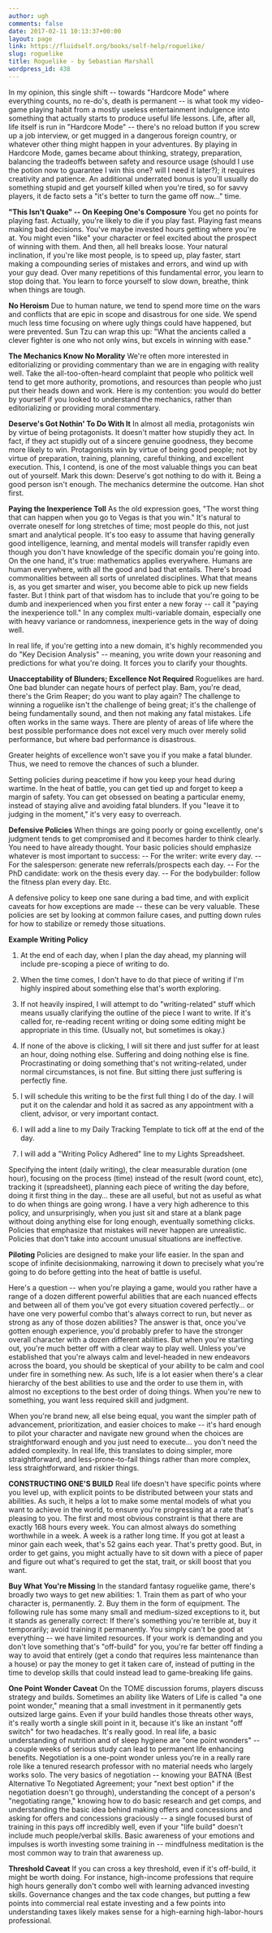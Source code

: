 ```yaml
---
author: ugh
comments: false
date: 2017-02-11 10:13:37+00:00
layout: page
link: https://fluidself.org/books/self-help/roguelike/
slug: roguelike
title: Roguelike - by Sebastian Marshall
wordpress_id: 438
---
```


In my opinion, this single shift -- towards "Hardcore Mode" where everything counts, no re-do's, death is permanent -- is what took my video-game playing habit from a mostly useless entertainment indulgence into something that actually starts to produce useful life lessons. Life, after all, life itself is run in "Hardcore Mode" -- there's no reload button if you screw up a job interview, or get mugged in a dangerous foreign country, or whatever other thing might happen in your adventures. By playing in Hardcore Mode, games became about thinking, strategy, preparation, balancing the tradeoffs between safety and resource usage (should I use the potion now to guarantee I win this one? will I need it later?); it requires creativity and patience. An additional underrated bonus is you'll usually do something stupid and get yourself killed when you're tired, so for savvy players, it de facto sets a "it's better to turn the game off now..." time.
 
**"This Isn't Quake" -- On Keeping One's Composure**
You get no points for playing fast. Actually, you're likely to die if you play fast. Playing fast means making bad decisions. You've maybe invested hours getting where you're at. You might even "like" your character or feel excited about the prospect of winning with them. And then, all hell breaks loose. Your natural inclination, if you're like most people, is to speed up, play faster, start making a compounding series of mistakes and errors, and wind up with your guy dead. Over many repetitions of this fundamental error, you learn to stop doing that. You learn to force yourself to slow down, breathe, think when things are tough.
 
**No Heroism**
Due to human nature, we tend to spend more time on the wars and conflicts that are epic in scope and disastrous for one side. We spend much less time focusing on where ugly things could have happened, but were prevented. Sun Tzu can wrap this up: "What the ancients called a clever fighter is one who not only wins, but excels in winning with ease."
 
**The Mechanics Know No Morality**
We're often more interested in editorializing or providing commentary than we are in engaging with reality well. Take the all-too-often-heard complaint that people who politick well tend to get more authority, promotions, and resources than people who just put their heads down and work. Here is my contention: you would do better by yourself if you looked to understand the mechanics, rather than editorializing or providing moral commentary.
 
**Deserve's Got Nothin' To Do With It**
In almost all media, protagonists win by virtue of being protagonists. It doesn't matter how stupidly they act. In fact, if they act stupidly out of a sincere genuine goodness, they become more likely to win. Protagonists win by virtue of being good people; not by virtue of preparation, training, planning, careful thinking, and excellent execution. This, I contend, is one of the most valuable things you can beat out of yourself. Mark this down: Deserve's got nothing to do with it. Being a good person isn't enough. The mechanics determine the outcome. Han shot first.
 
**Paying the Inexperience Toll**
As the old expression goes, "The worst thing that can happen when you go to Vegas is that you win." It's natural to overrate oneself for long stretches of time; most people do this, not just smart and analytical people. It's too easy to assume that having generally good intelligence, learning, and mental models will transfer rapidly even though you don't have knowledge of the specific domain you're going into. On the one hand, it's true: mathematics applies everywhere. Humans are human everywhere, with all the good and bad that entails. There's broad commonalities between all sorts of unrelated disciplines. What that means is, as you get smarter and wiser, you become able to pick up new fields faster. But I think part of that wisdom has to include that you're going to be dumb and inexperienced when you first enter a new foray -- call it "paying the inexperience toll." In any complex multi-variable domain, especially one with heavy variance or randomness, inexperience gets in the way of doing well.
 
In real life, if you're getting into a new domain, it's highly recommended you do "Key Decision Analysis" -- meaning, you write down your reasoning and predictions for what you're doing. It forces you to clarify your thoughts.
 
**Unacceptability of Blunders; Excellence Not Required**
Roguelikes are hard. One bad blunder can negate hours of perfect play. Bam, you're dead, there's the Grim Reaper; do you want to play again? The challenge to winning a roguelike isn't the challenge of being great; it's the challenge of being fundamentally sound, and then not making any fatal mistakes. Life often works in the same ways. There are plenty of areas of life where the best possible performance does not excel very much over merely solid performance, but where bad performance is disastrous.
 
Greater heights of excellence won't save you if you make a fatal blunder. Thus, we need to remove the chances of such a blunder.
 
Setting policies during peacetime if how you keep your head during wartime. In the heat of battle, you can get tied up and forget to keep a margin of safety. You can get obsessed on beating a particular enemy, instead of staying alive and avoiding fatal blunders. If you "leave it to judging in the moment," it's very easy to overreach.
 
**Defensive Policies**
When things are going poorly or going excellently, one's judgment tends to get compromised and it becomes harder to think clearly. You need to have already thought. Your basic policies should emphasize whatever is most important to success: -- For the writer: write every day. -- For the salesperson: generate new referrals/prospects each day. -- For the PhD candidate: work on the thesis every day. -- For the bodybuilder: follow the fitness plan every day. Etc.
 
A defensive policy to keep one sane during a bad time, and with explicit caveats for how exceptions are made -- these can be very valuable. These policies are set by looking at common failure cases, and putting down rules for how to stabilize or remedy those situations.
 
**Example Writing Policy**



	
  1. At the end of each day, when I plan the day ahead, my planning will include pre-scoping a piece of writing to do.


	
  2. When the time comes, I don't have to do that piece of writing if I'm highly inspired about something else that's worth exploring.


	
  3. If not heavily inspired, I will attempt to do "writing-related" stuff which means usually clarifying the outline of the piece I want to write. If it's called for, re-reading recent writing or doing some editing might be appropriate in this time. (Usually not, but sometimes is okay.)


	
  4. If none of the above is clicking, I will sit there and just suffer for at least an hour, doing nothing else. Suffering and doing nothing else is fine. Procrastinating or doing something that's not writing-related, under normal circumstances, is not fine. But sitting there just suffering is perfectly fine.


	
  5. I will schedule this writing to be the first full thing I do of the day. I will put it on the calendar and hold it as sacred as any appointment with a client, advisor, or very important contact.


	
  6. I will add a line to my Daily Tracking Template to tick off at the end of the day.


	
  7. I will add a "Writing Policy Adhered" line to my Lights Spreadsheet.


 
Specifying the intent (daily writing), the clear measurable duration (one hour), focusing on the process (time) instead of the result (word count, etc), tracking it (spreadsheet), planning each piece of writing the day before, doing it first thing in the day… these are all useful, but not as useful as what to do when things are going wrong. I have a very high adherence to this policy, and unsurprisingly, when you just sit and stare at a blank page without doing anything else for long enough, eventually something clicks. Policies that emphasize that mistakes will never happen are unrealistic. Policies that don't take into account unusual situations are ineffective.
 
**Piloting**
Policies are designed to make your life easier. In the span and scope of infinite decisionmaking, narrowing it down to precisely what you're going to do before getting into the heat of battle is useful.
 
Here's a question -- when you're playing a game, would you rather have a range of a dozen different powerful abilities that are each nuanced effects and between all of them you've got every situation covered perfectly… or have one very powerful combo that's always correct to run, but never as strong as any of those dozen abilities? The answer is that, once you've gotten enough experience, you'd probably prefer to have the stronger overall character with a dozen different abilities. But when you're starting out, you're much better off with a clear way to play well. Unless you've established that you're always calm and level-headed in new endeavors across the board, you should be skeptical of your ability to be calm and cool under fire in something new. As such, life is a lot easier when there's a clear hierarchy of the best abilities to use and the order to use them in, with almost no exceptions to the best order of doing things. When you're new to something, you want less required skill and judgment.
 
When you're brand new, all else being equal, you want the simpler path of advancement, prioritization, and easier choices to make -- it's hard enough to pilot your character and navigate new ground when the choices are straightforward enough and you just need to execute… you don't need the added complexity. In real life, this translates to doing simpler, more straightforward, and less-prone-to-fail things rather than more complex, less straightforward, and riskier things.
 
**CONSTRUCTING ONE'S BUILD**
Real life doesn't have specific points where you level up, with explicit points to be distributed between your stats and abilities. As such, it helps a lot to make some mental models of what you want to achieve in the world, to ensure you're progressing at a rate that's pleasing to you. The first and most obvious constraint is that there are exactly 168 hours every week. You can almost always do something worthwhile in a week. A week is a rather long time. If you got at least a minor gain each week, that's 52 gains each year. That's pretty good. But, in order to get gains, you might actually have to sit down with a piece of paper and figure out what's required to get the stat, trait, or skill boost that you want.
 
**Buy What You're Missing**
In the standard fantasy roguelike game, there's broadly two ways to get new abilities: 1. Train them as part of who your character is, permanently. 2. Buy them in the form of equipment. The following rule has some many small and medium-sized exceptions to it, but it stands as generally correct: If there's something you're terrible at, buy it temporarily; avoid training it permanently. You simply can't be good at everything -- we have limited resources. If your work is demanding and you don't love something that's "off-build" for you, you're far better off finding a way to avoid that entirely (get a condo that requires less maintenance than a house) or pay the money to get it taken care of, instead of putting in the time to develop skills that could instead lead to game-breaking life gains.
 
**One Point Wonder Caveat**
On the TOME discussion forums, players discuss strategy and builds. Sometimes an ability like Waters of Life is called "a one point wonder," meaning that a small investment in it permanently gets outsized large gains. Even if your build handles those threats other ways, it's really worth a single skill point in it, because it's like an instant "off switch" for two headaches. It's really good. In real life, a basic understanding of nutrition and of sleep hygiene are "one point wonders" -- a couple weeks of serious study can lead to permanent life enhancing benefits. Negotiation is a one-point wonder unless you're in a really rare role like a tenured research professor with no material needs who largely works solo. The very basics of negotiation -- knowing your BATNA (Best Alternative To Negotiated Agreement; your "next best option" if the negotiation doesn't go through), understanding the concept of a person's "negotiating range," knowing how to do basic research and get comps, and understanding the basic idea behind making offers and concessions and asking for offers and concessions graciously -- a single focused burst of training in this pays off incredibly well, even if your "life build" doesn't include much people/verbal skills. Basic awareness of your emotions and impulses is worth investing some training in -- mindfulness meditation is the most common way to train that awareness up.
 
**Threshold Caveat**
If you can cross a key threshold, even if it's off-build, it might be worth doing. For instance, high-income professions that require high hours generally don't combo well with learning advanced investing skills. Governance changes and the tax code changes, but putting a few points into commercial real estate investing and a few points into understanding taxes likely makes sense for a high-earning high-labor-hours professional.
